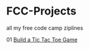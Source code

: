 # FCC-Projects
all my free code camp ziplines

01 [Build a Tic Tac Toe Game](../Build_a_Tic_Tac_Toe_Game/index.html)
